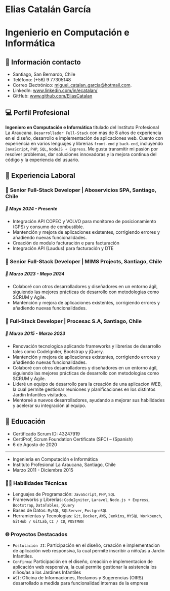 # Elias Catalán García
# Ingenierio en Computación e Informática

## 📎 Información contacto 
- Santiago, San Bernardo, Chile
- Teléfono: (+56) 9 77305148
- Correo Electrónico: [miguel_catalan_garcia@hotmail.com](mailto:miguel_catalan_garcia@hotmail.com).
- LinkedIn: www.linkedin.com/in/ecatalan/
- GitHub: www.github.com/EliasCatalan

## 💻 Perfil Profesional

**Ingeniero en Computación e Informática** titulado del Instituto Profesional La Araucana. `Desarrollador Full-Stack` con más de 8 años de  experiencia en el diseño, desarrollo e implementación de aplicaciones web. Cuento con experiencia en varios lenguajes y librerias `front-end` y `back-end`, incluyendo `JavaScript`, `PHP`, `SQL`, `NodeJS + Express`. Me gusta transmitir mi pasión por resolver problemas, dar soluciones innovadoras y la mejora continua del código y la experiencia del usuario.

## 🏢 Experiencia Laboral
### 📌 Senior Full-Stack Developer | Aboservicios SPA, Santiago, Chile
##### 📅 Mayo 2024 - Presente 
- Integración API COPEC y VOLVO para monitoreo de posicionamiento (GPS) y consumo de combustible.
- Mantención y mejora de aplicaciones existentes, corrigiendo errores y añadiendo nuevas funcionalidades.
- Creación de modulo facturación e para facturación
- Integración API (Laudus) para facturación y DTE

### 📌 Senior Full-Stack Developer | MIMS Projects, Santiago, Chile
##### 📅 Marzo 2023 - Mayo 2024
- Colaboré con otros desarrolladores y diseñadores en un entorno ágil, siguiendo las mejores prácticas de desarrollo con metodologias como SCRUM y Agile.
- Mantención y mejora de aplicaciones existentes, corrigiendo errores y añadiendo nuevas funcionalidades.

### 📌 Full-Stack Developer | Procesac S.A, Santiago, Chile
##### 📅 Marzo 2015 - Marzo 2023
- Renovación tecnologica aplicando frameworks y librerias de desarrollo tales como CodeIgniter, Bootstrap y jQuery.
- Mantención y mejora de aplicaciones existentes, corrigiendo errores y añadiendo nuevas funcionalidades.
- Colaboré con otros desarrolladores y diseñadores en un entorno ágil, siguiendo las mejores prácticas de desarrollo con metodologias como SCRUM y Agile.
- Lideré un equipo de desarrollo para la creación de una aplicacion WEB, la cual permite gestionar reuniones y planificaciones en los distintos Jardin Infantiles visitados.
- Mentoreé a nuevos desarrolladores, ayudando a mejorar sus habilidades y acelerar su integración al equipo.

## 🏫 Educación

- Certificado Scrum ID: 43247919
- CertiProf, Scrum Foundation Certificate (SFC) – (Spanish)
- 6 de Agosto de 2020
--- 
- Ingenieria en Computación e Informática
- Instituto Profesional La Araucana, Santiago, Chile
- Marzo 2011 - Diciembre 2015


### 👨‍💻 Habilidades Técnicas
* Lenguajes de Programación: `JavaScript`, `PHP`, `SQL`
* Frameworks y Librerías: `CodeIgniter`, `Laravel`, `Node.js + Express`, `Bootstrap`, `DataTables`, `jQuery`
* Bases de Datos: `MySQL`, `SQLServer`, `PostgreSQL`
* Herramientas y Tecnologías: `Git`, `Docker`, `AWS`, `Jenkins`, `MYSQL Workbench`, `GitHub / GitLab`, `CI / CD`, `POSTMAN`

### 🌐 Proyectos Destacados
* `Postulación JI`: Participación en el diseño, creación e implementacion de aplicación web responsiva, la cual permite inscribir a niño/as a Jardin Infantiles.
* `Confirma`: Participación en el diseño, creación e implementacion de aplicación web responsiva, la cual permite gestionar la asistencia los niños/as a los Jardines Infantiles
* `ASI`: Oficina de Informaciones, Reclamos y Sugerencias (OIRS) desarrollado a medida para funcionalidad internas de la empresa

